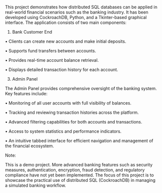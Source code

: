 This project demonstrates how distributed SQL databases can be applied in real-world financial scenarios such as the banking industry. It has been developed using CockroachDB, Python, and a Tkinter-based graphical interface.
The application consists of two main components:
1. Bank Customer End
   
•	Clients can create new accounts and make initial deposits.

•	Supports fund transfers between accounts.

•	Provides real-time account balance retrieval.

•	Displays detailed transaction history for each account.

3. Admin Panel
   
The Admin Panel provides comprehensive oversight of the banking system. Key features include:

•	Monitoring of all user accounts with full visibility of balances.

•	Tracking and reviewing transaction histories across the platform.

•	Advanced filtering capabilities for both accounts and transactions.

•	Access to system statistics and performance indicators.

•	An intuitive tabbed interface for efficient navigation and management of the financial ecosystem.

Note:

This is a demo project. More advanced banking features such as security measures, authentication, encryption, fraud detection, and regulatory compliance have not yet been implemented. The focus of this project is to showcase the practical use of distributed SQL (CockroachDB) in managing a simulated banking workflow.

